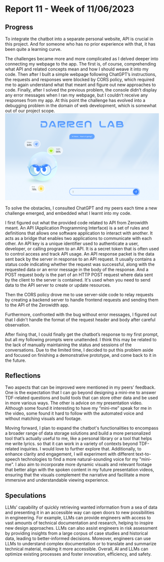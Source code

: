 # Report 11 - Week of 11/06/2023

## Progress
To integrate the chatbot into a separate personal website, API is crucial in this project. And for someone who has no prior experience with that, it has been quite a learning curve.

The challenges became more and more complicated as I delved deeper into connecting my webpage to the app. The first is, of course, comprehending what API and related concepts mean and how I should weave it into my code. Then after I built a simple webpage following ChatGPT’s instructions, the requests and responses were blocked by CORS policy, which required me to again understand what that meant and figure out new approaches to code. Finally, after I solved the previous problem, the console didn’t display any error messages when I ran my webpage, but I couldn’t receive any responses from my app. At this point the challenge has evolved into a debugging problem in the domain of web development, which is somewhat out of our project scope.
![](w-10.png)

To solve the obstacles, I consulted ChatGPT and my peers each time a new challenge emerged, and embedded what I learnt into my code.

I first figured out what the provided code related to API from Zerowidth meant. An API (Application Programming Interface) is a set of rules and definitions that allows one software application to interact with another. It acts as a bridge that enables two applications to communicate with each other. An API key is a unique identifier used to authenticate a user, developer, or calling program to an API. It is a secret token that is often used to control access and track API usage. An API response packet is the data sent back by the server in response to an API request. It usually contains a status code indicating whether the request was successful, along with the requested data or an error message in the body of the response. And a POST request body is the part of an HTTP POST request where data sent by the client to the server is contained. It's used when you need to send data to the API server to create or update resources.

Then the CORS policy drove me to use server-side code to relay requests by creating a backend server to handle frontend requests and sending them to the API of the Zerowidth app.

Furthermore, confronted with the bug without error messages, I figured out that I didn't handle the format of the request header and body after careful observation.

After fixing that, I could finally get the chatbot’s response to my first prompt, but all my following prompts were unattended. I think this may be related to the lack of manually maintaining the status and sessions of the conversations. Due to the limited time, I decided to put this problem aside and focused on finishing a demonstrative prototype, and come back to it in the future.


## Reflections
Two aspects that can be improved were mentioned in my peers' feedback. One is the expectation that I can go beyond designing a mini-me to answer TDF-related questions and build tools that can store other data and be used in more various ways. The other is advice on my presentation video. Although some found it interesting to have my “mini-me” speak for me in the video, some found it hard to follow with the automated voice and without matching visuals and footage.

Moving forward, I plan to expand the chatbot's functionalities to encompass a broader range of data storage solutions and build a more personalized tool that’s actually useful to me, like a personal library or a tool that helps me write lyrics. so that it can work in a variety of contexts beyond TDF-related inquiries. I would love to further explore that. Additionally, to enhance clarity and engagement, I will experiment with different text-to-speech technologies to find a more natural-sounding voice for my "mini-me". I also aim to incorporate more dynamic visuals and relevant footage that better align with the spoken content in my future presentation videos, ensuring that the visuals complement the narrative and facilitate a more immersive and understandable viewing experience.


## Speculations
LLMs’ capability of quickly retrieving wanted information from a sea of data and presenting it in an accessible way can open doors to new possibilities in engineering. For example, LLMs can provide engineers with access to vast amounts of technical documentation and research, helping to inspire new design approaches. LLMs can also assist engineers in risk assessment by providing insights from a large corpus of case studies and historical data, leading to better-informed decisions. Moreover, engineers can use LLMs to understand complex documentation or to translate and summarize technical material, making it more accessible. Overall, AI and LLMs can optimize existing processes and foster innovation, efficiency, and safety.
